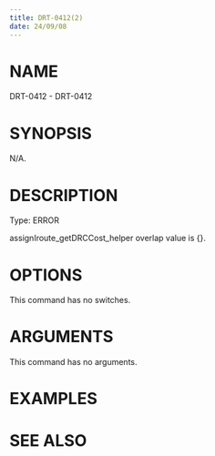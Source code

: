 ```yaml
---
title: DRT-0412(2)
date: 24/09/08
---
```


# NAME

DRT-0412 - DRT-0412

# SYNOPSIS

N/A.

# DESCRIPTION

Type: ERROR

assignIroute_getDRCCost_helper overlap value is {}.

# OPTIONS

This command has no switches.

# ARGUMENTS

This command has no arguments.

# EXAMPLES

# SEE ALSO
